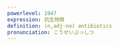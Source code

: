 ```yaml
---
powerlevel: 1947
expression: 抗生物質
definition: (n,adj-no) antibiotics
pronunciation: こうせいぶっしつ
---
```

